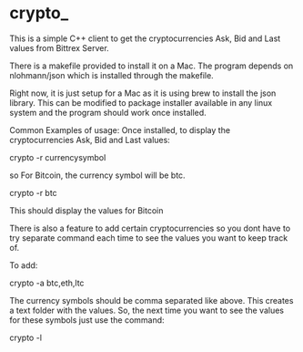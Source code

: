 # crypto_

This is a simple C++ client to get the cryptocurrencies Ask, Bid and Last values from Bittrex Server.

There is a makefile provided to install it on a Mac. The program depends on nlohmann/json which is installed through the makefile.

Right now, it is just setup for a Mac as it is using brew to install the json library. This can be modified to package installer available in any linux system and the program should work once installed.


Common Examples of usage:
Once installed, to display the cryptocurrencies Ask, Bid and Last values:

crypto -r currencysymbol

so For Bitcoin, the currency symbol will be btc.

crypto -r btc

This should display the values for Bitcoin

There is also a feature to add certain cryptocurrencies so you dont have to try separate command each time to see the values you want to keep track of.

To add:

crypto -a btc,eth,ltc

The currency symbols should be comma separated like above. This creates a text folder with the values. So, the next time you want to see the values for these symbols just use the command:

crypto -l



